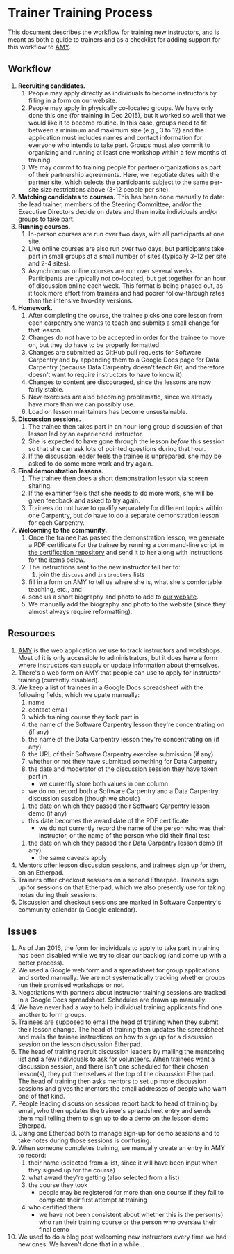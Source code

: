 # Trainer Training Process

This document describes the workflow for training new instructors,
and is meant as both a guide to trainers
and as a checklist for adding support for this workflow to [AMY][amy].

## Workflow

1.  **Recruiting candidates.**
    1.  People may apply directly as individuals to become instructors
        by filling in a form on our website.
    1.  People may apply in physically co-located groups.
        We have only done this one (for training in Dec 2015),
	but it worked so well that we would like it to become routine.
	In this case,
	groups need to fit between a minimum and maximum size (e.g., 3 to 12)
	and the application must includes names and contact information for everyone who intends to take part.
	Groups must also commit to organizing and running at least one workshop within a few months of training.
    1.  We may commit to training people for partner organizations as part of their partnership agreements.
        Here,
	we negotiate dates with the partner site,
	which selects the participants subject to the same per-site size restrictions above (3-12 people per site).
1.  **Matching candidates to courses.**
    This has been done manually to date:
    the lead trainer, members of the Steering Committee, and/or the Executive Directors
    decide on dates and then invite individuals and/or groups to take part.
1.  **Running courses.**
    1.  In-person courses are run over two days,
        with all participants at one site.
    1.  Live online courses are also run over two days,
        but participants take part in small groups at a small number of sites
	(typically 3-12 per site and 2-4 sites).
    1.  Asynchronous online courses are run over several weeks.
        Participants are typically *not* co-located,
	but get together for an hour of discussion online each week.
	This format is being phased out,
	as it took more effort from trainers
	and had poorer follow-through rates than the intensive two-day versions.
1.  **Homework.**
    1.  After completing the course,
        the trainee picks one core lesson from each carpentry she wants to teach
        and submits a small change for that lesson.
    1.  Changes do *not* have to be accepted in order for the trainee to move on,
        but they do have to be properly formatted.
    1.  Changes are submitted as GitHub pull requests for Software Carpentry
        and by appending them to a Google Docs page for Data Carpentry
	(because Data Carpentry doesn't teach Git,
	and therefore doesn't want to require instructors to have to know it).
    1.  Changes to content are discouraged,
	since the lessons are now fairly stable.
    1.  New exercises are also becoming problematic,
	since we already have more than we can possibly use.
    1.  Load on lesson maintainers has become unsustainable.
1.  **Discussion sessions.**
    1.  The trainee then takes part in an hour-long group discussion of that lesson
        led by an experienced instructor.
    1.  She is expected to have gone through the lesson *before* this session
        so that she can ask lots of pointed questions during that hour.
    1.  If the discussion leader feels the trainee is unprepared,
        she may be asked to do some more work and try again.
1.  **Final demonstration lessons.**
    1.  The trainee then does a short demonstration lesson via screen sharing.
    1.  If the examiner feels that she needs to do more work,
        she will be given feedback and asked to try again.
    1.  Trainees do not have to qualify separately for different topics within one Carpentry,
        but *do* have to do a separate demonstration lesson for each Carpentry.
1.  **Welcoming to the community.**
    1.  Once the trainee has passed the demonstration lesson,
        we generate a PDF certificate for the trainee by running a command-line script in
        [the certification repository][cert-repo]
	and send it to her along with instructions for the items below.
    1.  The instructions sent to the new instructor tell her to:
        1.  join the `discuss` and `instructors` lists
	1.  fill in a form on AMY to tell us where she is, what she's comfortable teaching, etc., and
	1.  send us a short biography and photo to add to [our website][team-page].
    1.  We manually add the biography and photo to the website
        (since they almost always require reformatting).

## Resources

1.  [AMY][amy] is the web application we use to track instructors and workshops.
    Most of it is only accessible to administrators,
    but it does have a form where instructors can supply or update information about themselves.
1.  There's a web form on AMY that people can use to apply for instructor training
    (currently disabled).
1.  We keep a list of trainees in a Google Docs spreadsheet with the following fields,
    which we upate manually:
    1.  name
    1.  contact email
    1.  which training course they took part in
    1.  the name of the Software Carpentry lesson they're concentrating on (if any)
    1.  the name of the Data Carpentry lesson they're concentrating on (if any)
    1.  the URL of their Software Carpentry exercise submission (if any)
    1.  whether or not they have submitted something for Data Carpentry
    1.  the date and moderator of the discussion session they have taken part in
        *   we currently store both values in one column
	*   we do not record both a Software Carpentry and a Data Carpentry discussion session (though we should)
    1.  the date on which they passed their Software Carpentry lesson demo (if any)
	*   this date becomes the award date of the PDF certificate
        *   we do not currently record the name of the person who was their instructor, or the name of the person who did their final test
    1.  the date on which they passed their Data Carpentry lesson demo (if any)
        *   the same caveats apply
1.  Mentors offer lesson discussion sessions,
    and trainees sign up for them,
    on an Etherpad.
1.  Trainers offer checkout sessions on a second Etherpad.
    Trainees sign up for sessions on that Etherpad,
    which we also presently use for taking notes during their sessions.
1.  Discussion and checkout sessions are marked in Software Carpentry's community calendar
    (a Google calendar).

## Issues

1.  As of Jan 2016,
    the form for individuals to apply to take part in training has been disabled
    while we try to clear our backlog (and come up with a better process).
1.  We used a Google web form and a spreadsheet for group applications and sorted manually.
    We are not systematically tracking whether groups run their promised workshops or not.
1.  Negotiations with partners about instructor training sessions are tracked in a Google Docs spreadsheet.
    Schedules are drawn up manually.
1.  We have never had a way to help individual training applicants find one another to form groups.
1.  Trainees are supposed to email the head of training when they submit their lesson change.
    The head of training then updates the spreadsheet
    and mails the trainee instructions on how to sign up for a discussion session on the lesson discussion Etherpad.
1.  The head of training recruit discussion leaders by mailing the mentoring list and a few individuals
    to ask for volunteers.
    When trainees want a discussion session,
    and there isn't one scheduled for their chosen lesson(s),
    they put themselves at the top of the discussion Etherpad.
    The head of training then asks mentors to set up more discussion sessions
    and gives the mentors the email addresses of people who want one of that kind.
1.  People leading discussion sessions report back to head of training by email,
    who then updates the trainee's spreadsheet entry
    and sends them mail telling them to sign up to do a demo on the lesson demo Etherpad.
1.  Using one Etherpad both to manage sign-up for demo sessions
    and to take notes during those sessions
    is confusing.
1.  When someone completes training,
    we manually create an entry in AMY to record:
    1.  their name (selected from a list, since it will have been input when they signed up for the course)
    1.  what award they're getting (also selected from a list)
    1.  the course they took
        *   people may be registered for more than one course if they fail to complete their first attempt at training
    1.  who certified them
        *   we have not been consistent about whether this is the person(s) who ran their training course
	    or the person who oversaw their final demo
1.  We used to do a blog post welcoming new instructors every time we had new ones.
    We haven't done that in a while...

[amy]: https://github.com/swcarpentry/amy/
[cert-repo]: https://github.com/swcarpentry/certification
[team-page]: http://software-carpentry.org/team/
